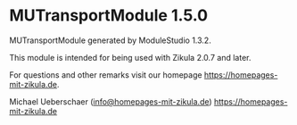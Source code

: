 # MUTransportModule 1.5.0

MUTransportModule generated by ModuleStudio 1.3.2.

This module is intended for being used with Zikula 2.0.7 and later.

For questions and other remarks visit our homepage https://homepages-mit-zikula.de.

Michael Ueberschaer (info@homepages-mit-zikula.de)
https://homepages-mit-zikula.de

